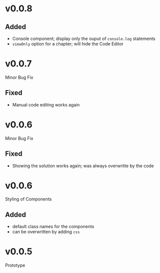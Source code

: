 # v0.0.8
## Added
- Console component; display only the ouput of `console.log` statements
- `viewOnly` option for a chapter; will hide the Code Editor

# v0.0.7
Minor Bug Fix

## Fixed
- Manual code editing works again

# v0.0.6
Minor Bug Fix

## Fixed
- Showing the solution works again; was always overwritte by the code

# v0.0.6
Styling of Components

## Added
- default class names for the components
- can be overwritten by adding `css`

# v0.0.5
Prototype
